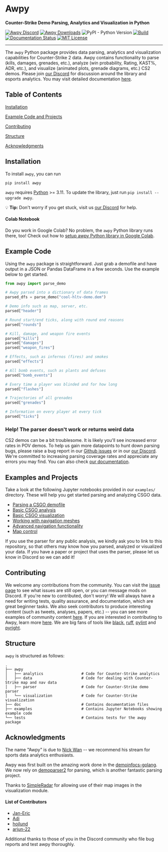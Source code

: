 # Awpy
**Counter-Strike Demo Parsing, Analytics and Visualization in Python**

[![Awpy Discord](https://img.shields.io/discord/868146581419999232?color=blue&label=Discord&logo=discord)](https://discord.gg/W34XjsSs2H) [![Awpy Downloads](https://static.pepy.tech/personalized-badge/awpy?period=total&units=international_system&left_color=grey&right_color=blue&left_text=Downloads)](https://pepy.tech/project/awpy) ![PyPI - Python Version](https://img.shields.io/pypi/pyversions/awpy) [![Build](https://github.com/pnxenopoulos/awpy/actions/workflows/build.yml/badge.svg)](https://github.com/pnxenopoulos/awpy/actions/workflows/build.yml) [![Documentation Status](https://readthedocs.org/projects/awpy/badge/?version=latest)](https://awpy.readthedocs.io/en/latest/?badge=latest) [![MIT License](https://img.shields.io/badge/license-MIT-lightgrey)](https://github.com/pnxenopoulos/awpy/blob/main/LICENSE)

---

The `awpy` Python package provides data parsing, analytics and visualization capabilities for Counter-Strike 2 data. Awpy contains functionality to parse (kills, damages, grenades, etc.), analyze (win probability, Rating, KAST%, ADR, etc.), and visualize (animated plots, grenade diagrams, etc.) CS2 demos. Please join [our Discord](https://discord.gg/W34XjsSs2H) for discussion around the library and esports analytics. You may visit detailed documentation [here](https://awpy.readthedocs.io/en/latest/).

## Table of Contents
[Installation](#setup)

[Example Code and Projects](#example-code)

[Contributing](#contributing)

[Structure](#structure)

[Acknowledgments](#acknowledgments)

## Installation
To install `awpy`, you can run

```
pip install awpy
```

`awpy` requires [Python](https://www.python.org/downloads/) >= 3.11. To update the library, just run `pip install --upgrade awpy`. 

:bulb: **Tip:** Don't worry if you get stuck, visit us [our Discord](https://discord.gg/W34XjsSs2H) for help.

#### Colab Notebook
Do you work in Google Colab? No problem, the `awpy` Python library runs there, too! Check out how to [setup awpy Python library in Google Colab](https://colab.research.google.com/drive/1xiXeWHSAlqYNa-xjSK9B2xalvLMpIlJF?usp=sharing).

## Example Code
Using the `awpy` package is straightforward. Just grab a demofile and have output in a JSON or Pandas DataFrame in a few seconds. Use the example below to get started.

```python
from awpy import parse_demo

# Awpy parsed into a dictionary of data frames
parsed_dfs = parse_demo("cool-hltv-demo.dem")

# Demo info such as map, server, etc.
parsed["header"]

# Round start/end ticks, along with round end reasons
parsed["rounds"]

# Kill, damage, and weapon fire events
parsed["kills"]
parsed["damages"]
parsed["weapon_fires"]

# Effects, such as infernos (fires) and smokes
parsed["effects"]

# All bomb events, such as plants and defuses
parsed["bomb_events"]

# Every time a player was blinded and for how long
parsed["flashes"]

# Trajectories of all grenades
parsed["grenades"]

# Information on every player at every tick
parsed["ticks"]
```

### Help! The parser doesn't work or returns weird data
CS2 demos can be a bit troublesome. It is likely you'll see increased error rates in POV demos. To help us gain more datapoints to hunt down parsing bugs, please raise a bug report in our [Github issues](https://github.com/pnxenopoulos/awpy/issues) or in our [our Discord](https://discord.gg/3JrhKYcEKW). We're committed to increasing parsing coverage rates and appreciate any errors you may find. You can also check [our documentation](https://awpy.readthedocs.io/en/latest/).

## Examples and Projects
Take a look at the following Jupyter notebooks provided in our `examples/` directory. These will help you get started parsing and analyzing CSGO data.

- [Parsing a CSGO demofile](https://github.com/pnxenopoulos/awpy/blob/main/examples/00_Parsing_a_CSGO_Demofile.ipynb)
- [Basic CSGO analysis](https://github.com/pnxenopoulos/awpy/blob/main/examples/01_Basic_CSGO_Analysis.ipynb)
- [Basic CSGO visualization](https://github.com/pnxenopoulos/awpy/blob/main/examples/02_Basic_CSGO_Visualization.ipynb)
- [Working with navigation meshes](https://github.com/pnxenopoulos/awpy/blob/main/examples/03_Working_with_Navigation_Meshes.ipynb)
- [Advanced navigation functionality](https://github.com/pnxenopoulos/awpy/blob/main/examples/04_Advanced_Navigation_Functionality.ipynb)
- [Map control](https://github.com/pnxenopoulos/awpy/blob/main/examples/05_Map_Control_Calculations_And_Visualizations.ipynb)

If you use the parser for any public analysis, we kindly ask you to link to this repository, so that others may know how you parsed, analyzed or visualized your data. If you have a paper or project that uses the parser, please let us know in Discord so we can add it!

## Contributing
We welcome any contributions from the community. You can visit the [issue page](https://github.com/pnxenopoulos/awpy/issues) to see what issues are still open, or you can message mods on Discord. If you're new to contributed, don't worry! We will always have a need for writing tests, quality assurance, and documentation, which are great beginner tasks. We also seek contributors to produce interesting content (such as tweets, analyses, papers, etc.) -- you can see more examples of community content [here](https://awpy.readthedocs.io/en/latest/projects.html). If you are interested in contributing to Awpy, learn more [here](https://github.com/pnxenopoulos/awpy/blob/main/CONTRIBUTING.md). We are big fans of tools like [black](https://github.com/psf/black), [ruff](https://github.com/charliermarsh/ruff), [pylint](https://github.com/pylint-dev/pylint) and [pyright](https://microsoft.github.io/pyright/).

## Structure
`awpy` is structured as follows:

```
.
├── awpy
│   ├── analytics                 # Code for Counter-Strike analytics
│   ├── data                      # Code for dealing with Counter-Strike map and nav data
│   ├── parser                    # Code for Counter-Strike demo parser
│   └── visualization             # Code for Counter-Strike visualization
├── doc                           # Contains documentation files
├── examples                      # Contains Jupyter Notebooks showing example code
└── tests                         # Contains tests for the awpy package
```

## Acknowledgments

The name "Awpy" is due to [Nick Wan](https://www.twitch.tv/nickwan_datasci) -- we recommend his stream for sports data analytics enthusiasts. 

Awpy was first built on the amazing work done in the [demoinfocs-golang](https://github.com/markus-wa/demoinfocs-golang). We now rely on [demoparser2](https://github.com/LaihoE/demoparser) for parsing, which is another fantastic parsing project.

Thanks to [SimpleRadar](https://readtldr.gg/simpleradar?utm_source=github&utm_id=xenos-csgo-parser) for allowing use of their map images in the visualization module.

#### List of Contributors

- [Jan-Eric](https://github.com/JanEricNitschke)
- [Adi](https://twitter.com/AdiSujithkumar)
- [hojlund](https://github.com/hojlund123)
- [arjun-22](https://github.com/arjun-22)

Additional thanks to those of you in the Discord community who file bug reports and test awpy thoroughly.







